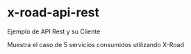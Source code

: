 # x-road-api-rest
Ejemplo de API Rest y su Cliente

Muestra el caso de 5 servicios consumidos utilizando X-Road
